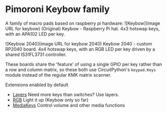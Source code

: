 # Pimoroni Keybow family

A family of macro pads based on raspberry pi hardware:
![Keybow](image URL for keybow)
(Original) Keybow - Raspberry Pi hat. 4x3 hotswap keys, with an APA102 LED per key.

![Keybow 2040](image URL for keybow 2040)
Keybow 2040 - custom RP2040 board. 4x4 hotswap keys, with an RGB LED per key driven by a shared IS31FL3731 controller.

These boards share the 'feature' of using a single GPIO per key rather than a row and column matrix, so these both
use CircuitPython's `keypad.Keys` module instead of the regular KMK matrix scanner.


Extensions enabled by default  
- [Layers](/docs/en/layers.md) Need more keys than switches? Use layers.
- [RGB](/docs/en/rgb.md) Light it up (Keybow only so far)
- [MediaKeys](/docs/en/media_keys.md) Control volume and other media functions
